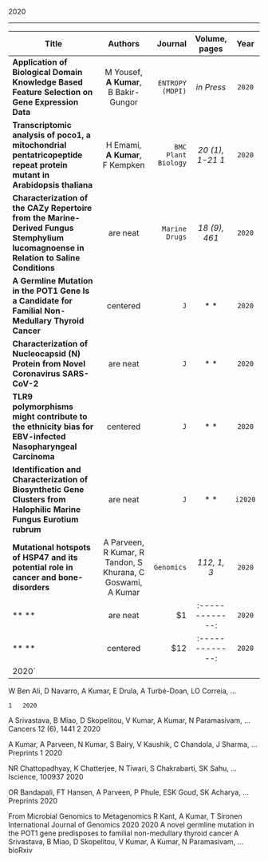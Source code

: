 2020

-------------------------------------------------------------------
| **Title**   | **Authors**        | **Journal**  | **Volume, pages**         | **Year**|   
| ------------- |:-------------:| -----:|:-------------:|:-------------:|
| **Application of Biological Domain Knowledge Based Feature Selection on Gene Expression Data** | M Yousef, **A Kumar**, B Bakir-Gungor | `ENTROPY (MDPI)` |*in Press*|`2020`|
| **Transcriptomic analysis of poco1, a mitochondrial pentatricopeptide repeat protein mutant in Arabidopsis thaliana**   | H Emami, **A Kumar**, F Kempken    | `BMC Plant Biology` |*20 (1), 1-21 1*|`2020`|
| **Characterization of the CAZy Repertoire from the Marine-Derived Fungus Stemphylium lucomagnoense in Relation to Saline Conditions**| are neat      |   `Marine Drugs`|*18 (9), 461*|`2020`|
| **A Germline Mutation in the POT1 Gene Is a Candidate for Familial Non-Medullary Thyroid Cancer**    | centered      |   `J`|* *|`2020`|
| **Characterization of Nucleocapsid (N) Protein from Novel Coronavirus SARS-CoV-2** | are neat      |    `J` |* *|`2020`|
| **TLR9 polymorphisms might contribute to the ethnicity bias for EBV-infected Nasopharyngeal Carcinoma**     | centered      |   `J` |* *|`2020`|
| **Identification and Characterization of Biosynthetic Gene Clusters from Halophilic Marine Fungus Eurotium rubrum** | are neat      |    `J` |* *|`i2020`|
| **Mutational hotspots of HSP47 and its potential role in cancer and bone-disorders**    | A Parveen, R Kumar, R Tandon, S Khurana, C Goswami, A Kumar  | `Genomics` | *112, 1, 3* |`2020`|
| ** ** | are neat      |    $1 |:-------------:|`2020`|
| ** **     | centered      |   $12 |:-------------:|`2020`|
2020`|






W Ben Ali, D Navarro, A Kumar, E Drula, A Turbé-Doan, LO Correia, ...

	1	2020

A Srivastava, B Miao, D Skopelitou, V Kumar, A Kumar, N Paramasivam, ...
Cancers 12 (6), 1441
	2	2020

A Kumar, A Parveen, N Kumar, S Bairy, V Kaushik, C Chandola, J Sharma, ...
Preprints
	1	2020

NR Chattopadhyay, K Chatterjee, N Tiwari, S Chakrabarti, SK Sahu, ...
Iscience, 100937
		2020

OR Bandapali, FT Hansen, A Parveen, P Phule, ESK Goud, SK Acharya, ...
Preprints
		2020

From Microbial Genomics to Metagenomics
R Kant, A Kumar, T Sironen
International Journal of Genomics 2020
		2020
A novel germline mutation in the POT1 gene predisposes to familial non-medullary thyroid cancer
A Srivastava, B Miao, D Skopelitou, V Kumar, A Kumar, N Paramasivam, ...
bioRxiv
